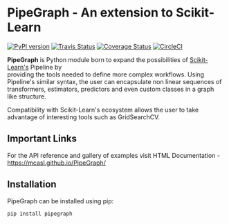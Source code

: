 # PipeGraph - An extension to Scikit-Learn

[![PyPI version](https://badge.fury.io/py/pipeGraph.svg)](https://badge.fury.io/py/pipeGraph)
[![Travis Status](https://travis-ci.org/mcasl/PipeGraph.svg?branch=master)](https://travis-ci.org/mcasl/PipeGraph)
[![Coverage Status](https://coveralls.io/repos/github/mcasl/PipeGraph/badge.svg?branch=master)](https://coveralls.io/github/mcasl/PipeGraph?branch=master)
[![CircleCI](https://circleci.com/gh/mcasl/PipeGraph/tree/master.svg?style=svg)](https://circleci.com/gh/mcasl/PipeGraph/tree/master)


**PipeGraph** is Python module born to expand the possibilities of [Scikit-Learn's](http://scikit-learn.org/) Pipeline by  
providing the tools needed to define more complex workflows. Using Pipeline's similar syntax, the user can encapsulate non linear sequences of transformers, estimators, predictors and even custom classes in a graph like structure.

Compatibility with Scikit-Learn's ecosystem allows the user to take advantage of interesting tools such as GridSearchCV.
 

## Important Links
For the API reference and gallery of examples visit
HTML Documentation - https://mcasl.github.io/PipeGraph/

## Installation
PipeGraph can be installed using pip:
```
pip install pipegraph
```

